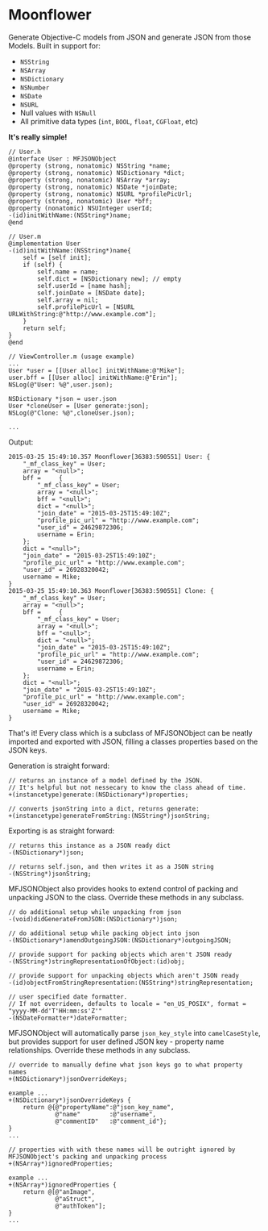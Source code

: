 # Moonflower
Generate Objective-C models from JSON and generate JSON from those Models. Built in support for: 
* ```NSString```
* ```NSArray```
* ```NSDictionary```
* ```NSNumber```
* ```NSDate```
* ```NSURL```
* Null values with ```NSNull```
* All primitive data types (```int```, ```BOOL```, ```float```, ```CGFloat```, etc)

__It's really simple!__

```objc
// User.h
@interface User : MFJSONObject
@property (strong, nonatomic) NSString *name;
@property (strong, nonatomic) NSDictionary *dict;
@property (strong, nonatomic) NSArray *array;
@property (strong, nonatomic) NSDate *joinDate;
@property (strong, nonatomic) NSURL *profilePicUrl;
@property (strong, nonatomic) User *bff;
@property (nonatomic) NSUInteger userId;
-(id)initWithName:(NSString*)name;
@end

// User.m
@implementation User
-(id)initWithName:(NSString*)name{
    self = [self init];
    if (self) {
        self.name = name;
        self.dict = [NSDictionary new]; // empty
        self.userId = [name hash];
        self.joinDate = [NSDate date];
        self.array = nil;
        self.profilePicUrl = [NSURL URLWithString:@"http://www.example.com"];
    }
    return self;
}
@end

// ViewController.m (usage example)
...
User *user = [[User alloc] initWithName:@"Mike"];
user.bff = [[User alloc] initWithName:@"Erin"];
NSLog(@"User: %@",user.json);

NSDictionary *json = user.json
User *cloneUser = [User generate:json];
NSLog(@"Clone: %@",cloneUser.json);

...
```
Output:

```
2015-03-25 15:49:10.357 Moonflower[36383:590551] User: {
    "_mf_class_key" = User;
    array = "<null>";
    bff =     {
        "_mf_class_key" = User;
        array = "<null>";
        bff = "<null>";
        dict = "<null>";
        "join_date" = "2015-03-25T15:49:10Z";
        "profile_pic_url" = "http://www.example.com";
        "user_id" = 24629872306;
        username = Erin;
    };
    dict = "<null>";
    "join_date" = "2015-03-25T15:49:10Z";
    "profile_pic_url" = "http://www.example.com";
    "user_id" = 26928320042;
    username = Mike;
}
2015-03-25 15:49:10.363 Moonflower[36383:590551] Clone: {
    "_mf_class_key" = User;
    array = "<null>";
    bff =     {
        "_mf_class_key" = User;
        array = "<null>";
        bff = "<null>";
        dict = "<null>";
        "join_date" = "2015-03-25T15:49:10Z";
        "profile_pic_url" = "http://www.example.com";
        "user_id" = 24629872306;
        username = Erin;
    };
    dict = "<null>";
    "join_date" = "2015-03-25T15:49:10Z";
    "profile_pic_url" = "http://www.example.com";
    "user_id" = 26928320042;
    username = Mike;
}
```

That's it! Every class which is a subclass of MFJSONObject can be neatly imported and exported with JSON, filling a classes properties based on the JSON keys.

Generation is straight forward:
```objc
// returns an instance of a model defined by the JSON. 
// It's helpful but not nessecary to know the class ahead of time.
+(instancetype)generate:(NSDictionary*)properties; 

// converts jsonString into a dict, returns generate:
+(instancetype)generateFromString:(NSString*)jsonString; 
```

Exporting is as straight forward:
```objc
// returns this instance as a JSON ready dict
-(NSDictionary*)json;

// returns self.json, and then writes it as a JSON string
-(NSString*)jsonString;
```

MFJSONObject also provides hooks to extend control of packing and unpacking JSON to the class. Override these methods in any subclass.
```objc
// do additional setup while unpacking from json
-(void)didGenerateFromJSON:(NSDictionary*)json; 

// do additional setup while packing object into json
-(NSDictionary*)amendOutgoingJSON:(NSDictionary*)outgoingJSON; 

// provide support for packing objects which aren't JSON ready
-(NSString*)stringRepresentationOfObject:(id)obj;

// provide support for unpacking objects which aren't JSON ready
-(id)objectFromStringRepresentation:(NSString*)stringRepresentation;

// user specified date formatter. 
// If not overrideen, defaults to locale = "en_US_POSIX", format = "yyyy-MM-dd'T'HH:mm:ss'Z'"
-(NSDateFormatter*)dateFormatter; 
```

MFJSONObject will automatically parse ```json_key_style``` into ```camelCaseStyle```, but provides support for user defined JSON key - property name relationships. Override these methods in any subclass.
```objc
// override to manually define what json keys go to what property names
+(NSDictionary*)jsonOverrideKeys; 

example ...
+(NSDictionary*)jsonOverrideKeys {
    return @{@"propertyName":@"json_key_name",
             @"name"        :@"username",
             @"commentID"   :@"comment_id"}; 
}
...

// properties with with these names will be outright ignored by MFJSONObject's packing and unpacking process
+(NSArray*)ignoredProperties; 

example ...
+(NSArray*)ignoredProperties {
    return @[@"anImage",
             @"aStruct",
             @"authToken"];
}
...
```
